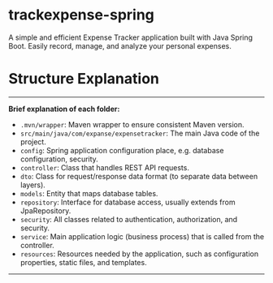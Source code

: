 # trackexpense-spring
A simple and efficient Expense Tracker application built with Java Spring Boot. Easily record, manage, and analyze your personal expenses.


# Structure Explanation
---

**Brief explanation of each folder:**

- `.mvn/wrapper`: Maven wrapper to ensure consistent Maven version.
- `src/main/java/com/expanse/expensetracker`: The main Java code of the project.
- `config`: Spring application configuration place, e.g. database configuration, security.
- `controller`: Class that handles REST API requests.
- `dto`: Class for request/response data format (to separate data between layers).
- `models`: Entity that maps database tables.
- `repository`: Interface for database access, usually extends from JpaRepository.
- `security`: All classes related to authentication, authorization, and security.
- `service`: Main application logic (business process) that is called from the controller.
- `resources`: Resources needed by the application, such as configuration properties, static files, and templates.

---